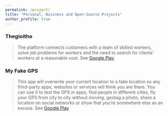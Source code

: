 ```yaml
---
permalink: /project/
title: "Personal, Business and Open-Source Projects"
author_profile: true
---
```

### Thegioitho
  > The platform connects customers with a team of skilled workers, solve job problems for workers and the need to search for clients' workers at a reasonable cost. 
  See [Google Play](https://play.google.com/store/apps/details?id=com.ksoft.thegioitho)
  
### My Fake GPS
  > This app will overwrite your current location to a fake location so any third-party apps, websites or services will think you are there. You can use it to test the GPS in apps, find people in different cities, fly your GPS from city to city without moving, geotag a photo, share a location on social networks or show that you’re somewhere else as an excuse. 
  See [Google Play](https://play.google.com/store/apps/details?id=com.lookie.fakegps)
  